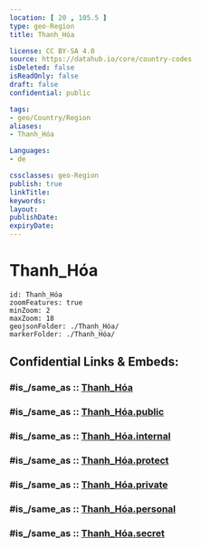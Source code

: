 ```yaml
---
location: [ 20 , 105.5 ] 
type: geo-Region
title: Thanh_Hóa

license: CC BY-SA 4.0
source: https://datahub.io/core/country-codes
isDeleted: false
isReadOnly: false
draft: false
confidential: public

tags:
- geo/Country/Region
aliases:
- Thanh_Hóa

Languages:
- de

cssclasses: geo-Region
publish: true
linkTitle: 
keywords: 
layout: 
publishDate: 
expiryDate: 
---
```


# Thanh_Hóa

```leaflet
id: Thanh_Hóa
zoomFeatures: true 
minZoom: 2 
maxZoom: 18
geojsonFolder: ./Thanh_Hóa/
markerFolder: ./Thanh_Hóa/
```


## Confidential Links & Embeds: 

### #is_/same_as :: [Thanh_Hóa](/_Standards/Earth/Continent/Asia/Asia~South~East/Vietnam/Provinces~Vietnam/Thanh_Hóa.md) 

### #is_/same_as :: [Thanh_Hóa.public](/_public/Earth/Continent/Asia/Asia~South~East/Vietnam/Provinces~Vietnam/Thanh_Hóa.public.md) 

### #is_/same_as :: [Thanh_Hóa.internal](/_internal/Earth/Continent/Asia/Asia~South~East/Vietnam/Provinces~Vietnam/Thanh_Hóa.internal.md) 

### #is_/same_as :: [Thanh_Hóa.protect](/_protect/Earth/Continent/Asia/Asia~South~East/Vietnam/Provinces~Vietnam/Thanh_Hóa.protect.md) 

### #is_/same_as :: [Thanh_Hóa.private](/_private/Earth/Continent/Asia/Asia~South~East/Vietnam/Provinces~Vietnam/Thanh_Hóa.private.md) 

### #is_/same_as :: [Thanh_Hóa.personal](/_personal/Earth/Continent/Asia/Asia~South~East/Vietnam/Provinces~Vietnam/Thanh_Hóa.personal.md) 

### #is_/same_as :: [Thanh_Hóa.secret](/_secret/Earth/Continent/Asia/Asia~South~East/Vietnam/Provinces~Vietnam/Thanh_Hóa.secret.md)

